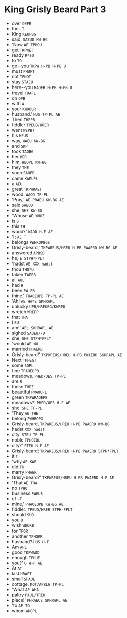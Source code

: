 # King Grisly Beard Part 3

* over `OEFR`
* the `-T`
* King `KEUPBG`
* said, `SAEUD KW-BG`
* 'Now `AE TPHOU`
* get `TKPWET`
* ready `R*ED`
* to `TO`
* go--you `TKPW H-PB H-PB U`
* must `PHUFT`
* not `TPHOT`
* stay `STAEU`
* here--you `HAOER H-PB H-PB U`
* travel `TRAFL`
* on `OPB`
* with `W`
* your `KWROUR`
* husband.' `HUS TP-PL AE`
* Then `THEPB`
* fiddler `TPEUD/HRER`
* went `WEPBT`
* his `HEUS`
* way, `WAEU KW-BG`
* and `SKP`
* took `TAOBG`
* her `HER`
* him, `HEUPL KW-BG`
* they `THE`
* soon `SAOPB`
* came `KAEUPL`
* a `AEU`
* great `TKPWRAET`
* wood. `WAOD TP-PL`
* 'Pray,' `AE PRAEU KW-BG AE`
* said `SAEUD`
* she, `SHE KW-BG`
* 'Whose `AE WHOZ`
* is `S`
* this `TH`
* wood?' `WAOD H-F AE`
* 'It `AE T`
* belongs `PWHROPBGS`
* Grisly-beard,' `TKPWREUS/HREU H-PB PWAERD KW-BG AE`
* answered `APBSD`
* he; `E STPH*FPLT`
* 'hadst `AE XXX hadst`
* thou `THO*U`
* taken `TAEPB`
* all `AUL`
* had `H`
* been `PW-PB`
* thine.' `THAOEUPB TP-PL AE`
* 'Ah! `AE HA*E SKHRAPL`
* unlucky `UPB/HREUBG/KWREU`
* wretch `WREFP`
* that `THA`
* I `EU`
* am!' `APL SKHRAPL AE`
* sighed `SAOEU/-D`
* she; `SHE STPH*FPLT`
* 'would `AE WO`
* married `PHAERD`
* Grisly-beard!' `TKPWREUS/HREU H-PB PWAERD SKHRAPL AE`
* Next `TPHEGT`
* some `SOPL`
* fine `TPAOEUPB`
* meadows. `PHED/OES TP-PL`
* are `R`
* these `THEZ`
* beautiful `PWAOUFL`
* green `TKPWRAOEPB`
* meadows?' `PHED/OES H-F AE`
* she. `SHE TP-PL`
* 'They `AE THE`
* belong `PWHROPG`
* Grisly-beard, `TKPWREUS/HREU H-PB PWAERD KW-BG`
* hadst `XXX hadst`
* city. `STEU TP-PL`
* noble `TPHOEBL`
* city?' `STEU H-F AE`
* Grisly-beard; `TKPWREUS/HREU H-PB PWAERD STPH*FPLT`
* it `T`
* 'why `AE KWR`
* did `TK`
* marry `PHAER`
* Grisly-beard?' `TKPWREUS/HREU H-PB PWAERD H-F AE`
* 'That `AE THA`
* no `TPHO`
* business `PWEUS`
* of `-F`
* mine,' `PHAOEUPB KW-BG AE`
* fiddler: `TPEUD/HRER STPH-FPLT`
* should `SHO`
* you `U`
* wish `WEURB`
* for `TPOR`
* another `TPHOER`
* husband? `HUS H-F`
* Am `APL`
* good `TKPWAOD`
* enough `TPHUF`
* you?' `U H-F AE`
* At `AT`
* last `HRAFT`
* small `SPAUL`
* cottage. `KOT/APBLG TP-PL`
* 'What `AE WHA`
* paltry `PAUL/TREU`
* place!' `PHRAEUS SKHRAPL AE`
* 'to `AE TO`
* whom `WHOPL`

